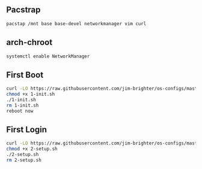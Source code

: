 ## Pacstrap
```bash
pacstap /mnt base base-devel networkmanager vim curl
```

## arch-chroot
```bash
systemctl enable NetworkManager
```

## First Boot
```bash
curl -LO https://raw.githubusercontent.com/jim-brighter/os-configs/master/linux/arch-setup/1-init.sh
chmod +x 1-init.sh
./1-init.sh
rm 1-init.sh
reboot now
```

## First Login
```bash
curl -LO https://raw.githubusercontent.com/jim-brighter/os-configs/master/linux/arch-setup/2-setup.sh
chmod +x 2-setup.sh
./2-setup.sh
rm 2-setup.sh
```
